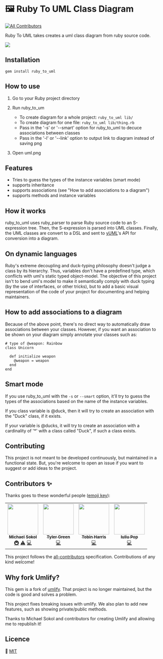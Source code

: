 # 🖼️ Ruby To UML Class Diagram
<!-- ALL-CONTRIBUTORS-BADGE:START - Do not remove or modify this section -->
[![All Contributors](https://img.shields.io/badge/all_contributors-4-orange.svg?style=flat-square)](#contributors-)
<!-- ALL-CONTRIBUTORS-BADGE:END -->

Ruby To UML takes creates a uml class diagram from ruby source code.

![][uml_diagram_demo]

## Installation

    gem install ruby_to_uml

## How to use

1. Go to your Ruby project directory

2. Run ruby_to_um
    * To create diagram for a whole project: `ruby_to_uml lib/`
    * To create diagram for one file: `ruby_to_uml lib/thing.rb`
    * Pass in the '-s' or '--smart' option for ruby_to_uml to decuce associations between classes
    * Pass in the '-l' or '--link' option to output link to diagram instead of saving png

3. Open uml.png

## Features

* Tries to guess the types of the instance variables (smart mode)
* supports inheritance
* supports associations (see "How to add associations to a diagram")
* supports methods and instance variables

## How it works

ruby_to_uml uses ruby_parser to parse Ruby source code to an S-expression tree. Then, the S-expression is parsed into UML classes. Finally, the UML classes are convert to a DSL and sent to [yUML](http://yuml.me/)'s API for conversion into a diagram.

## On dynamic languages

Ruby's extreme decoupling and duck-typing philosophy doesn't judge a class by its hierarchy.
Thus, variables don't have a predefined type, which conflicts with uml's static typed object-model.
The objective of this project isn't to bend uml's model to make it semantically comply with
duck typing (by the use of interfaces, or other tricks), but to add a basic visual representation
of the code of your project for documenting and helping maintainers.

## How to add associations to a diagram

Because of the above point, there's no direct way to automatically draw associations between your
classes. However, if you want an association to be shown on your diagram simply annotate your classes such as:

    # type of @weapon: Rainbow
    class Unicorn

      def initialize weapon
        @weapon = weapon
      end
    end

## Smart mode

If you use ruby_to_uml with the `-s` or `--smart` option, it'll try to guess
the types of the associations based on the name of the instance
variables.

If you class variable is @duck, then it will try to create an
association with the "Duck" class, if it exists.

If your variable is @ducks, it will try to create an association with a
cardinality of '*' with a class called "Duck", if such a class exists.

## Contributing

This project is not meant to be developed continuously, but maintained in a functional state.
But, you're welcome to open an issue if you want to suggest or add ideas to the project.

## Contributors ✨

Thanks goes to these wonderful people ([emoji key](https://allcontributors.org/docs/en/emoji-key)):

<!-- ALL-CONTRIBUTORS-LIST:START - Do not remove or modify this section -->
<!-- prettier-ignore-start -->
<!-- markdownlint-disable -->
<table>
  <tr>
    <td align="center"><a href="https://github.com/mikaa123"><img src="https://avatars.githubusercontent.com/u/428280?v=4?s=100" width="100px;" alt=""/><br /><sub><b>Michael Sokol</b></sub></a><br /><a href="#infra-mikaa123" title="Infrastructure (Hosting, Build-Tools, etc)">🚇</a> <a href="https://github.com/iulspop/ruby_to_uml/commits?author=mikaa123" title="Tests">⚠️</a> <a href="https://github.com/iulspop/ruby_to_uml/commits?author=mikaa123" title="Code">💻</a></td>
    <td align="center"><a href="http://treewalker.wordpress.com"><img src="https://avatars.githubusercontent.com/u/38147?v=4?s=100" width="100px;" alt=""/><br /><sub><b>Tyler Green</b></sub></a><br /><a href="https://github.com/iulspop/ruby_to_uml/commits?author=tylergreen" title="Code">💻</a></td>
    <td align="center"><a href="http://tobinharris.com"><img src="https://avatars.githubusercontent.com/u/25578?v=4?s=100" width="100px;" alt=""/><br /><sub><b>Tobin Harris</b></sub></a><br /><a href="https://github.com/iulspop/ruby_to_uml/commits?author=tobinharris" title="Code">💻</a></td>
    <td align="center"><a href="https://github.com/iulspop"><img src="https://avatars.githubusercontent.com/u/53665722?v=4?s=100" width="100px;" alt=""/><br /><sub><b>Iuliu Pop</b></sub></a><br /><a href="https://github.com/iulspop/ruby_to_uml/commits?author=iulspop" title="Code">💻</a></td>
  </tr>
</table>

<!-- markdownlint-restore -->
<!-- prettier-ignore-end -->

<!-- ALL-CONTRIBUTORS-LIST:END -->

This project follows the [all-contributors](https://github.com/all-contributors/all-contributors) specification. Contributions of any kind welcome!

## Why fork Umlify?

This gem is a fork of [umlify](https://github.com/mikaa123/umlify).
That project is no longer maintained, but the code is good and solves a problem.

This project fixes breaking issues with umlify. We also plan to add new features, such as showing private/public methods.

Thanks to Michael Sokol and contributors for creating Umlify and allowing me to republish it!

## Licence

💁 [MIT][license]

<!-- Links -->

[license]: https://github.com/iulspop/ruby_to_uml/blob/master/LICENSE.md

<!-- Demo images -->

[uml_diagram_demo]: https://github.com/iulspop/ruby_to_uml/blob/master/docs/UML_diagram_demo.svg?raw=true
